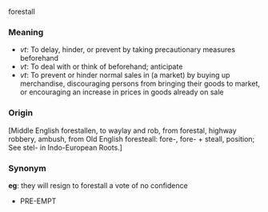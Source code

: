 forestall
### Meaning
+ _vt_: To delay, hinder, or prevent by taking precautionary measures beforehand
+ _vt_: To deal with or think of beforehand; anticipate
+ _vt_: To prevent or hinder normal sales in (a market) by buying up merchandise, discouraging persons from bringing their goods to market, or encouraging an increase in prices in goods already on sale

### Origin

[Middle English forestallen, to waylay and rob, from forestal, highway robbery, ambush, from Old English foresteall: fore-, fore- + steall, position; See stel- in Indo-European Roots.]

### Synonym

__eg__: they will resign to forestall a vote of no confidence

+ PRE-EMPT


